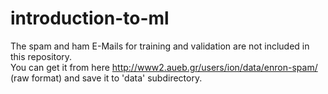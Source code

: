 # introduction-to-ml

The spam and ham E-Mails for training and validation are not included in this repository. <br/>
You can get it from here http://www2.aueb.gr/users/ion/data/enron-spam/ (raw format) and save it to 'data' subdirectory.